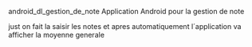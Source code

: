 android_dl_gestion_de_note
Application Android pour la  gestion de note

just on fait la saisir les notes et apres automatiquement l´application va afficher la moyenne generale 



